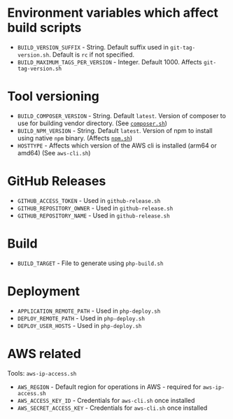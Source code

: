 # Environment variables which affect build scripts

- `BUILD_VERSION_SUFFIX` - String. Default suffix used in `git-tag-version.sh`. Default is `rc` if not specified.
- `BUILD_MAXIMUM_TAGS_PER_VERSION` - Integer. Default 1000. Affects `git-tag-version.sh`

# Tool versioning

- `BUILD_COMPOSER_VERSION` - String. Default `latest`. Version of composer to use for building vendor directory. (See [`composer.sh`](composer.sh.md))
- `BUILD_NPM_VERSION` - String. Default `latest`. Version of npm to install using native `npm` binary. (Affects [`npm.sh`](npm.sh.md))
- `HOSTTYPE` - Affects which version of the AWS cli is installed (arm64 or amd64) (See `aws-cli.sh`)

# GitHub Releases

- `GITHUB_ACCESS_TOKEN` - Used in `github-release.sh`
- `GITHUB_REPOSITORY_OWNER` - Used in `github-release.sh`
- `GITHUB_REPOSITORY_NAME` - Used in `github-release.sh`
# Build

- `BUILD_TARGET` - File to generate using `php-build.sh`

# Deployment

- `APPLICATION_REMOTE_PATH` - Used in `php-deploy.sh`
- `DEPLOY_REMOTE_PATH` - Used in `php-deploy.sh`
- `DEPLOY_USER_HOSTS` - Used in `php-deploy.sh`

# AWS related

Tools: `aws-ip-access.sh`

- `AWS_REGION` - Default region for operations in AWS - required for `aws-ip-access.sh`
- `AWS_ACCESS_KEY_ID` - Credentials for `aws-cli.sh` once installed
- `AWS_SECRET_ACCESS_KEY` - Credentials for `aws-cli.sh` once installed